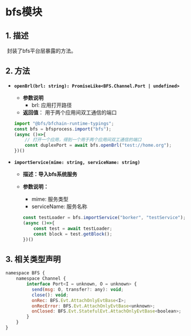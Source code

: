 # bfs模块

## 1. 描述

​		封装了bfs平台层暴露的方法。

## 2. 方法

- **`openBrl(brl: string): PromiseLike<BFS.Channel.Port | undefined>`**

  - **参数说明**
    - brl:  应用打开路径
  - **返回值**： 用于两个应用间双工通信的端口

  ```javascript
  import "@bfs/bfchain-runtime-typings";
  const bfs = bfsprocess.import("bfs");
  (async ()=>{
      // 打开一个应用，得到一个用于两个应用间双工通信的端口
      const duplexPort = await bfs.openBrl("test://home.org");
  })()
  ```

- **`importService(mime: string, serviceName: string)`**

  - **描述：导入bfs系统服务**

  - **参数说明：**

    - mime: 服务类型
    - serviceName: 服务名称

    ```javascript
    const testLoader = bfs.importService("borker", "testService");
    (async ()=>{
        const test = await testLoader;
        const block = test.getBlock();
    })()
    ```

## 3. 相关类型声明

```javascript
namespace BFS {
    namespace Channel {
        interface Port<I = unknown, O = unknown> {
          send(msg: O, transfer?: any): void;
          close(): void;
          onRec: BFS.Evt.AttachOnlyEvtBase<I>;
          onRecError: BFS.Evt.AttachOnlyEvtBase<unknown>;
          onClosed: BFS.Evt.StatefulEvt.AttachOnlyEvtBase<boolean>;
        }
    }
}
```